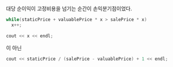 대당 순이익이 고정비용을 넘기는 순간이 손익분기점이었다.
```c++
while(staticPrice + valuablePrice * x > salePrice * x)
  x++;
  
cout << x << endl;
```
이 아닌 
```c++
cout << staticPrice / (salePrice - valuablePrice) + 1 << endl;
```
